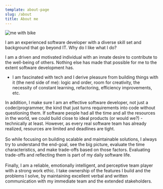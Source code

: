 ```yaml
---
template: about-page
slug: /about
title: About me
---
```

![me with bike](/assets/alisher-3.jpg "Kansas River")

I am an experienced software developer with a diverse skill set and background that go beyond IT. Why do I like what I do?

I am a driven and motivated individual with an innate desire to contribute to the well-being of others. Nothing else has made that possible for me to the extent software development has.

* I am fascinated with tech and I derive pleasure from building things with it (the nerd side of me): logic and order, room for creativity, the necessity of constant learning, refactoring, efficiency improvements, etc.

 In addition, I make sure I am an effective software developer, not just a coder/programmer, the kind that just turns requirements into code without questioning them. If software people had all the time and all the resources in the world, we could build close to ideal products (or would we?) - technically at least. However, as every real software team has already realized, resources are limited and deadlines are tight.\
  \
  So while focusing on building scalable and maintainable solutions, I always try to understand the end-goal, see the big picture, evaluate the time characteristics, and make trade-offs based on those factors. Evaluating trade-offs and reflecting them is part of my daily software life.\
  \
  Finally, I am a reliable, emotionally intelligent, and perceptive team player with a strong work ethic. I take ownership of the features I build and the problems I solve, by maintaining excellent verbal and written communication with my immediate team and the extended stakeholders.